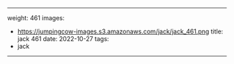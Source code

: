 
---
weight: 461
images:
- https://jumpingcow-images.s3.amazonaws.com/jack/jack_461.png
title: jack 461
date: 2022-10-27
tags:
- jack
---
